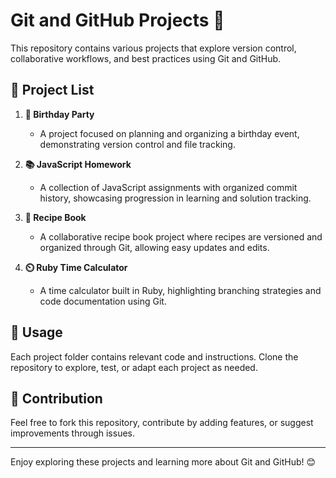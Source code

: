# Git and GitHub Projects 🎉

This repository contains various projects that explore version control, collaborative workflows, and best practices using Git and GitHub.

## 📂 Project List

1. **🎈 Birthday Party**
   - A project focused on planning and organizing a birthday event, demonstrating version control and file tracking.

2. **📚 JavaScript Homework**
   - A collection of JavaScript assignments with organized commit history, showcasing progression in learning and solution tracking.

3. **🍲 Recipe Book**
   - A collaborative recipe book project where recipes are versioned and organized through Git, allowing easy updates and edits.

4. **⏲️ Ruby Time Calculator**
   - A time calculator built in Ruby, highlighting branching strategies and code documentation using Git.

## 🚀 Usage
Each project folder contains relevant code and instructions. Clone the repository to explore, test, or adapt each project as needed.

## 🤝 Contribution
Feel free to fork this repository, contribute by adding features, or suggest improvements through issues.

---

Enjoy exploring these projects and learning more about Git and GitHub! 😊
